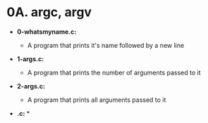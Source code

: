 # 0A. argc, argv

* **0-whatsmyname.c:**
    * A program that prints it's name followed by a new line

* **1-args.c:**
    * A program that prints the number of arguments passed to it

* **2-args.c:**
    * A program that prints all arguments passed to it

* **.c:**
    * 
